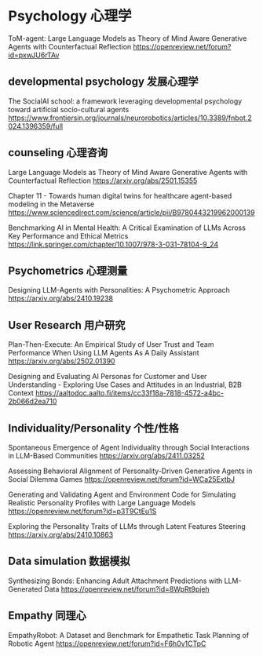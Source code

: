 # Psychology 心理学
ToM-agent: Large Language Models as Theory of Mind Aware Generative Agents with Counterfactual Reflection
https://openreview.net/forum?id=pxwJU6rTAv

## developmental psychology 发展心理学
The SocialAI school: a framework leveraging developmental psychology toward artificial socio-cultural agents
https://www.frontiersin.org/journals/neurorobotics/articles/10.3389/fnbot.2024.1396359/full

## counseling 心理咨询
Large Language Models as Theory of Mind Aware Generative Agents with Counterfactual Reflection
https://arxiv.org/abs/2501.15355

Chapter 11 - Towards human digital twins for healthcare agent-based modeling in the Metaverse
https://www.sciencedirect.com/science/article/pii/B9780443219962000139

Benchmarking AI in Mental Health: A Critical Examination of LLMs Across Key Performance and Ethical Metrics
https://link.springer.com/chapter/10.1007/978-3-031-78104-9_24

## Psychometrics 心理测量
Designing LLM-Agents with Personalities: A Psychometric Approach
https://arxiv.org/abs/2410.19238


## User Research 用户研究
Plan-Then-Execute: An Empirical Study of User Trust and Team Performance When Using LLM Agents As A Daily Assistant
https://arxiv.org/abs/2502.01390

Designing and Evaluating AI Personas for Customer and User Understanding - Exploring Use Cases and Attitudes in an Industrial, B2B Context
https://aaltodoc.aalto.fi/items/cc33f18a-7818-4572-a4bc-2b066d2ea710

## Individuality/Personality 个性/性格
Spontaneous Emergence of Agent Individuality through Social Interactions in LLM-Based Communities
https://arxiv.org/abs/2411.03252

Assessing Behavioral Alignment of Personality-Driven Generative Agents in Social Dilemma Games
https://openreview.net/forum?id=WCa25ExtbJ

Generating and Validating Agent and Environment Code for Simulating Realistic Personality Profiles with Large Language Models
https://openreview.net/forum?id=p3T9CtEu1S

Exploring the Personality Traits of LLMs through Latent Features Steering
https://arxiv.org/abs/2410.10863
## Data simulation 数据模拟
Synthesizing Bonds: Enhancing Adult Attachment Predictions with LLM-Generated Data
https://openreview.net/forum?id=8WpRt9pjeh

## Empathy 同理心
EmpathyRobot: A Dataset and Benchmark for Empathetic Task Planning of Robotic Agent
https://openreview.net/forum?id=F6h0v1CTpC
